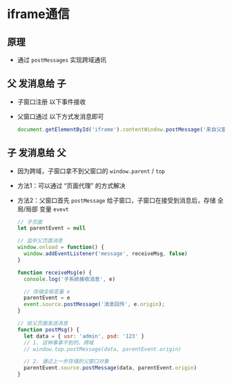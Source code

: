 # iframe通信

## 原理

*   通过 `postMessages` 实现跨域通讯

## 父 发消息给 子

*   子窗口注册 以下事件接收

*   父窗口通过 以下方式发消息即可

    ```javascript
    document.getElementById('iframe').contentWindow.postMessage('来自父窗口的消息', 'c.aaa.com')
    ```

## 子 发消息给 父

*   因为跨域，子窗口拿不到父窗口的 `window.parent` / `top`

*   方法1：可以通过 “页面代理” 的方式解决

*   方法2：父窗口首先 `postMessage` 给子窗口，子窗口在接受到消息后，存储 全局/局部 变量 `evevt`

    ```javascript
    // 子页面
    let parentEvent = null

    // 监听父页面消息
    window.onload = function() {
      window.addEventListener('message', receiveMsg, false)
    }

    function receiveMsg(e) {
      console.log('子系统接收消息', e)

      // 存储全局变量 e
      parentEvent = e
      event.source.postMessage('消息回传', e.origin);
    }

    // 给父页面发送消息
    function postMsg() {
      let data = { usr: 'admin', psd: '123' }
      // 1. 这种事拿不到的，跨域
      // window.top.postMessage(data, parentEvent.origin)

      // 2. 通过上一步存储的父窗口对象
      parentEvent.source.postMessage(data, parentEvent.origin)
    }
    ```
